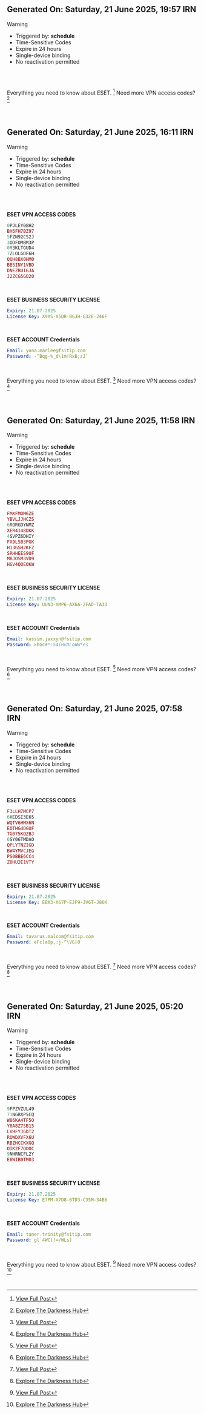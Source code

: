
#
## Generated On: Saturday, 21 June 2025, 19:57 IRN

> [!WARNING]
>
> - Triggered by: **schedule**
> - Time-Sensitive Codes
> - Expire in 24 hours
> - Single-device binding
> - No reactivation permitted <br><br/>

<br/>

Everything you need to know about ESET. [^1]
Need more VPN access codes? [^2]

<br/>


#
#
## Generated On: Saturday, 21 June 2025, 16:11 IRN

> [!WARNING]
>
> - Triggered by: **schedule**
> - Time-Sensitive Codes
> - Expire in 24 hours
> - Single-device binding
> - No reactivation permitted <br><br/>

<br/>

**ESET VPN ACCESS CODES**

```ruby
0PJLEY08H2
BX6FH7BZ97
5FZN92CS2J
3ODFOM8M3P
0Y3KLTGUD4
7ZLOLGDF6H
QQH8BX0HM0
BB5INY1VBD
DNEZBUIGJA
J2ZCG5GO20
```

<br/>

**ESET BUSINESS SECURITY LICENSE**

```yml
Expiry: 21.07.2025
License Key: X9XS-X5DR-BGJH-G32E-246F
```

<br/>

**ESET ACCOUNT Credentials**

```yml
Email: yona.marlee@fsitip.com
Password: -^Bqg-%_d\1m!RxB;zJ`
```

<br/>

Everything you need to know about ESET. [^1]
Need more VPN access codes? [^2]

<br/>


#
#
## Generated On: Saturday, 21 June 2025, 11:58 IRN

> [!WARNING]
>
> - Triggered by: **schedule**
> - Time-Sensitive Codes
> - Expire in 24 hours
> - Single-device binding
> - No reactivation permitted <br><br/>

<br/>

**ESET VPN ACCESS CODES**

```ruby
FMXFMOM6ZE
YBVLJJHCZS
6RORGDYNMZ
XER4148DKK
4SVPZ6DHIY
FX9L5B3PGK
H13GSH2KFZ
SRHHEES9UF
M8JOSM3VD9
HGV4QOE0KW
```

<br/>

**ESET BUSINESS SECURITY LICENSE**

```yml
Expiry: 21.07.2025
License Key: UUN3-XMP6-AX6A-2FAD-TA33
```

<br/>

**ESET ACCOUNT Credentials**

```yml
Email: kassim.jaxxyn@fsitip.com
Password: >hGc#*:S4(HvDLoWW*es
```

<br/>

Everything you need to know about ESET. [^1]
Need more VPN access codes? [^2]

<br/>


#
#
## Generated On: Saturday, 21 June 2025, 07:58 IRN

> [!WARNING]
>
> - Triggered by: **schedule**
> - Time-Sensitive Codes
> - Expire in 24 hours
> - Single-device binding
> - No reactivation permitted <br><br/>

<br/>

**ESET VPN ACCESS CODES**

```ruby
F3LLH7MCP7
6HEDSI3E65
WQTV6HMX6N
EOTHG4DGUF
TG075KQ2BJ
6SY06TMDAO
QPLYTNZIGD
BW4YMVCJEG
PS0BBE6CC4
Z0HU2E1VTY
```

<br/>

**ESET BUSINESS SECURITY LICENSE**

```yml
Expiry: 21.07.2025
License Key: EBA3-X67P-EJF9-JV6T-J86K
```

<br/>

**ESET ACCOUNT Credentials**

```yml
Email: tavarus.malcom@fsitip.com
Password: eFc]a0p,:j-^\VG[0
```

<br/>

Everything you need to know about ESET. [^1]
Need more VPN access codes? [^2]

<br/>


#
#
## Generated On: Saturday, 21 June 2025, 05:20 IRN

> [!WARNING]
>
> - Triggered by: **schedule**
> - Time-Sensitive Codes
> - Expire in 24 hours
> - Single-device binding
> - No reactivation permitted <br><br/>

<br/>

**ESET VPN ACCESS CODES**

```ruby
9FPZVZUL49
71NGRXP5CQ
W86KA4TF5O
Y0A8Z75B15
LVHFYJGDT2
RQWDXVFX6U
RBZHCCKXGQ
OIK2F7OOOC
9NHRNCFL2Y
E8WIB0TM03
```

<br/>

**ESET BUSINESS SECURITY LICENSE**

```yml
Expiry: 21.07.2025
License Key: E7PM-X7D8-6TD3-C35M-34B6
```

<br/>

**ESET ACCOUNT Credentials**

```yml
Email: taner.trinity@fsitip.com
Password: gl`4WC)!=/WLs)
```

<br/>

Everything you need to know about ESET. [^1]
Need more VPN access codes? [^2]

<br/>

[^1]: [View Full Post](https://t.me/F_NiREvil/2113)
[^2]: [Explore The Darkness Hub](https://t.me/Eset_key_trial)
